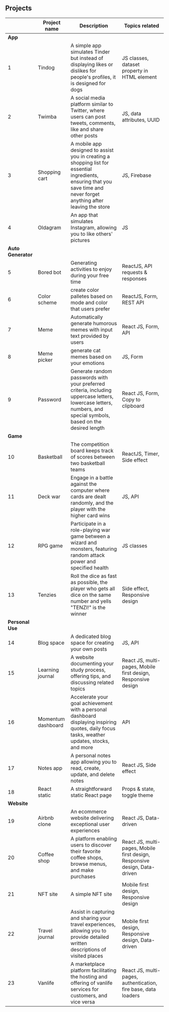 ## Projects

|                    | Project name       | Description                                                                                                                                                              | Topics related                                                             |
| ------------------ | ------------------ | ------------------------------------------------------------------------------------------------------------------------------------------------------------------------ | -------------------------------------------------------------------------- |
| **App**            |
| 1                  | Tindog             | A simple app simulates Tinder but instead of displaying likes or dislikes for people's profiles, it is designed for dogs                                                 | JS classes, dataset property in HTML element                               |
| 2                  | Twimba             | A social media platform similar to Twitter, where users can post tweets, comments, like and share other posts                                                            | JS, data attributes, UUID                                                  |
| 3                  | Shopping cart      | A mobile app designed to assist you in creating a shopping list for essential ingredients, ensuring that you save time and never forget anything after leaving the store | JS, Firebase                                                               |
| 4                  | Oldagram           | An app that simulates Instagram, allowing you to like others' pictures                                                                                                   | JS                                                                         |
| **Auto Generator** |
| 5                  | Bored bot          | Generating activities to enjoy during your free time                                                                                                                     | ReactJS, API requests & responses                                          |
| 6                  | Color scheme       | create color palletes based on mode and color that users prefer                                                                                                          | ReactJS, Form, REST API                                                    |
| 7                  | Meme               | Automatically generate humorous memes with input text provided by users                                                                                                  | React JS, Form, API                                                        |
| 8                  | Meme picker        | generate cat memes based on your emotions                                                                                                                                | JS, Form                                                                   |
| 9                  | Password           | Generate random passwords with your preferred criteria, including uppercase letters, lowercase letters, numbers, and special symbols, based on the desired length        | React JS, Form, Copy to clipboard                                          |
| **Game**           |
| 10                 | Basketball         | The competition board keeps track of scores between two basketball teams                                                                                                 | ReactJS, Timer, Side effect                                                |
| 11                 | Deck war           | Engage in a battle against the computer where cards are dealt randomly, and the player with the higher card wins                                                         | JS, API                                                                    |
| 12                 | RPG game           | Participate in a role-playing war game between a wizard and monsters, featuring random attack power and specified health                                                 | JS classes                                                                 |
| 13                 | Tenzies            | Roll the dice as fast as possible, the player who gets all dice on the same number and yells "TENZI!" is the winner                                                      | Side effect, Responsive design                                             |
| **Personal Use**   |
| 14                 | Blog space         | A dedicated blog space for creating your own posts                                                                                                                       | JS, API                                                                    |
| 15                 | Learning journal   | A website documenting your study process, offering tips, and discussing related topics                                                                                   | React JS, multi-pages, Mobile first design, Responsive design              |
| 16                 | Momentum dashboard | Accelerate your goal achievement with a personal dashboard displaying inspiring quotes, daily focus tasks, weather updates, stocks, and more                             | API                                                                        |
| 17                 | Notes app          | A personal notes app allowing you to read, create, update, and delete notes                                                                                              | React JS, Side effect                                                      |
| 18                 | React static       | A straightforward static React page                                                                                                                                      | Props & state, toggle theme                                                |
| **Website**        |
| 19                 | Airbnb clone       | An ecommerce website delivering exceptional user experiences                                                                                                             | React JS, Data-driven                                                      |
| 20                 | Coffee shop        | A platform enabling users to discover their favorite coffee shops, browse menus, and make purchases                                                                      | React JS, multi-pages, Mobile first design, Responsive design, Data-driven |
| 21                 | NFT site           | A simple NFT site                                                                                                                                                        | Mobile first design, Responsive design                                     |
| 22                 | Travel journal     | Assist in capturing and sharing your travel experiences, allowing you to provide detailed written descriptions of visited places                                         | Mobile first design, Responsive design, Data-driven                        |
| 23                 | Vanlife            | A marketplace platform facilitating the hosting and offering of vanlife services for customers, and vice versa                                                           | React JS, multi-pages, authentication, fire base, data loaders             |
